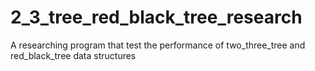# 2_3_tree_red_black_tree_research
A researching program that test the performance of two_three_tree and red_black_tree data structures
